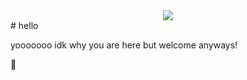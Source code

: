 <div align="center">
    <a href="https://discord.gg/uzCXPnyfKA"><img src="https://img.shields.io/discord/927534103107084348?color=blue&label=Discord&logo=Discord&logoColor=blue"></img></a>
</div>  
# hello  

yooooooo idk why you are here but welcome anyways!    

🐶

